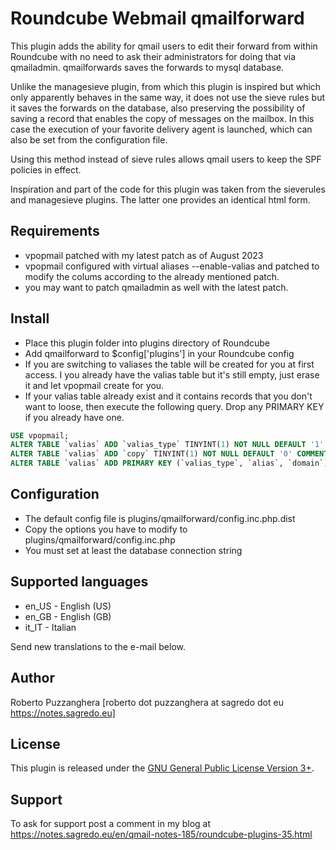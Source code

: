 Roundcube Webmail qmailforward
==============================
This plugin adds the ability for qmail users to edit their forward from within
Roundcube with no need to ask their administrators for doing that via qmailadmin.
qmailforwards saves the forwards to mysql database.

Unlike the managesieve plugin, from which this plugin is inspired but which only
apparently behaves in the same way, it does not use the sieve rules but it saves
the forwards on the database, also preserving the possibility of saving a record
that enables the copy of messages on the mailbox. In this case the execution of
your favorite delivery agent is launched, which can also be set from the
configuration file. 

Using this method instead of sieve rules allows qmail users to keep the SPF
policies in effect.

Inspiration and part of the code for this plugin was taken from the sieverules
and managesieve plugins. The latter one provides an identical html form.

Requirements
------------
* vpopmail patched with my latest patch as of August 2023
* vpopmail configured with virtual aliases --enable-valias and patched to
  modify the colums according to the already mentioned patch.
* you may want to patch qmailadmin as well with the latest patch.

Install
-------
* Place this plugin folder into plugins directory of Roundcube
* Add qmailforward to $config['plugins'] in your Roundcube config
* If you are switching to valiases the table will be created for you at first
  access. I you already have the valias table but it's still empty, just erase
  it and let vpopmail create for you.
* If your valias table already exist and it contains records that you don't
  want to loose, then execute the following query. Drop any PRIMARY KEY if you
  already have one.

```sql
USE vpopmail;
ALTER TABLE `valias` ADD `valias_type` TINYINT(1) NOT NULL DEFAULT '1' COMMENT '1=forwarder 0=lda' FIRST;
ALTER TABLE `valias` ADD `copy` TINYINT(1) NOT NULL DEFAULT '0' COMMENT '0=redirect 1=copy&redirect' AFTER `valias_line`;
ALTER TABLE `valias` ADD PRIMARY KEY (`valias_type`, `alias`, `domain`);
```

Configuration
-------------
* The default config file is plugins/qmailforward/config.inc.php.dist
* Copy the options you have to modify to plugins/qmailforward/config.inc.php
* You must set at least the database connection string

Supported languages
-------------------
* en_US - English (US)
* en_GB - English (GB)
* it_IT - Italian

Send new translations to the e-mail below.

Author
------
Roberto Puzzanghera [roberto dot puzzanghera at sagredo dot eu https://notes.sagredo.eu]

License
-------
This plugin is released under the [GNU General Public License Version 3+][gpl].

Support
-------
To ask for support post a comment in my blog at https://notes.sagredo.eu/en/qmail-notes-185/roundcube-plugins-35.html

[gpl]: https://www.gnu.org/licenses/gpl.html
